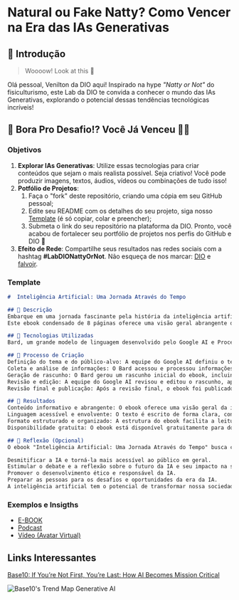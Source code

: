 # Natural ou Fake Natty? Como Vencer na Era das IAs Generativas

## 🚀 Introdução

> Woooow! Look at this 👀

Olá pessoal, Venilton da DIO aqui! Inspirado na hype _"Natty or Not"_ do fisiculturismo, este Lab da DIO te convida a conhecer o mundo das IAs Generativas, explorando o potencial dessas tendências tecnológicas incríveis!

## 🎯 Bora Pro Desafio!? Você Já Venceu 💪🤓

### Objetivos

1. **Explorar IAs Generativas**: Utilize essas tecnologias para criar conteúdos que sejam o mais realista possível. Seja criativo! Você pode produzir imagens, textos, áudios, vídeos ou combinações de tudo isso!
1. **Potfólio de Projetos**:
    1. Faça o "fork" deste repositório, criando uma cópia em seu GitHub pessoal;
    2. Edite seu README com os detalhes do seu projeto, siga nosso [Template](#template) (é só copiar, colar e preencher);
    3. Submeta o link do seu repositório na plataforma da DIO. Pronto, você acabou de fortalecer seu portfólio de projetos nos perfis do GitHub e DIO 🚀
1. **Efeito de Rede**: Compartilhe seus resultados nas redes sociais com a hashtag **#LabDIONattyOrNot**. Não esqueça de nos marcar: [DIO](https://www.linkedin.com/school/dio-makethechange) e [falvojr](https://www.linkedin.com/in/falvojr).

### Template

```markdown
#  Inteligência Artificial: Uma Jornada Através do Tempo

## 📒 Descrição
Embarque em uma jornada fascinante pela história da inteligência artificial (IA), desde seus primórdios até seus avanços mais recentes.
Este ebook condensado de 8 páginas oferece uma visão geral abrangente da IA, explorando seus impactos na sociedade, seus benefícios e desafios, e as soluções para um futuro responsável com essa tecnologia poderosa.

## 🤖 Tecnologias Utilizadas
Bard, um grande modelo de linguagem desenvolvido pelo Google AI e Processamento de linguagem natural (PLN)

## 🧐 Processo de Criação
Definição do tema e do público-alvo: A equipe do Google AI definiu o tema do ebook como "Inteligência Artificial: Uma Jornada Através do Tempo" e o público-alvo como iniciantes e pessoas interessadas em entender a IA.
Coleta e análise de informações: O Bard acessou e processou informações de diversas fontes confiáveis para construir uma base de conhecimento sólida sobre o tema.
Geração de rascunho: O Bard gerou um rascunho inicial do ebook, incluindo a estrutura principal, os tópicos a serem abordados e os pontos-chave de cada seção.
Revisão e edição: A equipe do Google AI revisou e editou o rascunho, aprimorando a linguagem, a clareza, a estrutura e a organização do conteúdo.
Revisão final e publicação: Após a revisão final, o ebook foi publicado e disponibilizado para o público.

## 🚀 Resultados
Conteúdo informativo e abrangente: O ebook oferece uma visão geral da inteligência artificial, abrangendo sua história, aplicações, desafios e soluções para um futuro responsável.
Linguagem acessível e envolvente: O texto é escrito de forma clara, concisa e fácil de entender, mesmo para pessoas com pouco conhecimento técnico sobre IA.
Formato estruturado e organizado: A estrutura do ebook facilita a leitura e a busca por informações específicas.
Disponibilidade gratuita: O ebook está disponível gratuitamente para download, tornando-o acessível a um público amplo.

## 💭 Reflexão (Opcional)
O ebook "Inteligência Artificial: Uma Jornada Através do Tempo" busca contribuir para a compreensão da IA e para a construção de um futuro responsável com essa tecnologia. Ao fornecer informações precisas e acessíveis sobre o tema, o ebook espera:

Desmitificar a IA e torná-la mais acessível ao público em geral.
Estimular o debate e a reflexão sobre o futuro da IA e seu impacto na sociedade.
Promover o desenvolvimento ético e responsável da IA.
Preparar as pessoas para os desafios e oportunidades da era da IA.
A inteligência artificial tem o potencial de transformar nossa sociedade de diversas maneiras. É fundamental que compreendamos essa tecnologia e que trabalhemos juntos para garantir que ela seja usada para o bem da humanidade.
```

### Exemplos e Insigths

- [E-BOOK](/exemplos/E-BOOK.md)
- [Podcast](/exemplos/PODCAST.md)
- [Vídeo (Avatar Virtual)](/exemplos/VIDEO.md)

## Links Interessantes

[Base10: If You’re Not First, You’re Last: How AI Becomes Mission Critical](https://base10.vc/post/generative-ai-mission-critical/)

![Base10's Trend Map Generative AI](https://github.com/digitalinnovationone/lab-natty-or-not/assets/730492/f4df26e8-f8f7-4419-8252-c69d73ea930c)
